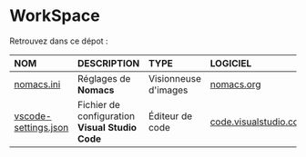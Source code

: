 # WorkSpace

Retrouvez dans ce dépot :

|NOM|DESCRIPTION|TYPE|LOGICIEL|
|:--|:--|:--|:--|
|[nomacs.ini](https://github.com/jasonchampagne/WorkSpace/blob/master/nomacs.ini)|Réglages de **Nomacs**|Visionneuse d'images|[nomacs.org](https://nomacs.org)|
|[vscode-settings.json](https://github.com/jasonchampagne/WorkSpace/blob/master/vscode-settings.json)|Fichier de configuration **Visual Studio Code**|Éditeur de code|[code.visualstudio.com](https://code.visualstudio.com)|
